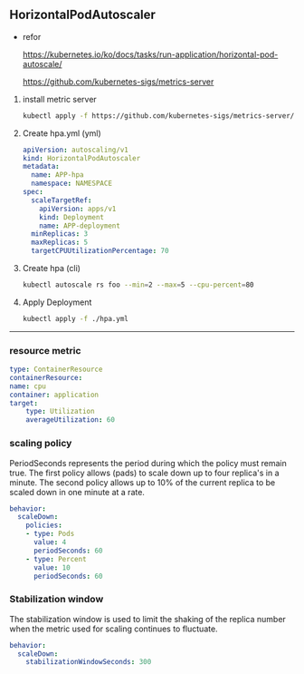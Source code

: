 ## HorizontalPodAutoscaler
- refor
  
  https://kubernetes.io/ko/docs/tasks/run-application/horizontal-pod-autoscale/

  https://github.com/kubernetes-sigs/metrics-server



1. install metric server

    ```sh
    kubectl apply -f https://github.com/kubernetes-sigs/metrics-server/releases/latest/download/components.yaml
    ```

2. Create hpa.yml (yml) 
    ```yaml
    apiVersion: autoscaling/v1
    kind: HorizontalPodAutoscaler
    metadata:
      name: APP-hpa
      namespace: NAMESPACE
    spec:
      scaleTargetRef:
        apiVersion: apps/v1
        kind: Deployment
        name: APP-deployment
      minReplicas: 3
      maxReplicas: 5
      targetCPUUtilizationPercentage: 70
      ```

3. Create hpa (cli)
    ```bash
    kubectl autoscale rs foo --min=2 --max=5 --cpu-percent=80
    ```


4. Apply Deployment
    ```sh
    kubectl apply -f ./hpa.yml
    ```

------------

### resource metric
```yaml
type: ContainerResource
containerResource:
name: cpu
container: application
target:
    type: Utilization
    averageUtilization: 60
```


### scaling policy
PeriodSeconds represents the period during which the policy must remain true. The first policy allows (pads) to scale down up to four replica's in a minute. The second policy allows up to 10% of the current replica to be scaled down in one minute at a rate.
```yaml
behavior:
  scaleDown:
    policies:
    - type: Pods
      value: 4
      periodSeconds: 60
    - type: Percent
      value: 10
      periodSeconds: 60
```

### Stabilization window
The stabilization window is used to limit the shaking of the replica number when the metric used for scaling continues to fluctuate.
```yml
behavior:
  scaleDown:
    stabilizationWindowSeconds: 300
```


